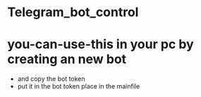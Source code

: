 # Telegram_bot_control
# you-can-use-this in your pc by creating an new bot 
- and copy the bot token 
- put it in the bot token place in the mainfile

